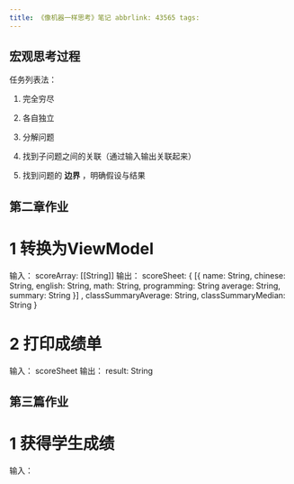 ```yaml
---
title: 《像机器一样思考》笔记 abbrlink: 43565 tags:
---
```


## 宏观思考过程

任务列表法：

1. 完全穷尽
2. 各自独立

3. 分解问题
4. 找到子问题之间的关联（通过输入输出关联起来）
5. 找到问题的 **边界** ，明确假设与结果

## 第二章作业

# 1 转换为ViewModel

输入： scoreArray: [[String]]
输出： scoreSheet: {
[{ name: String, chinese: String, english: String, math: String, programming: String average: String, summary: String }]
, classSummaryAverage: String, classSummaryMedian: String }

# 2 打印成绩单

输入： scoreSheet 输出： result: String

## 第三篇作业

# 1 获得学生成绩

输入：
    
